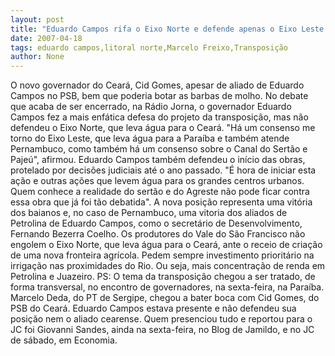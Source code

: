 ```yaml
---
layout: post
title: "Eduardo Campos rifa o Eixo Norte e defende apenas o Eixo Leste da transposição"
date: 2007-04-18
tags: eduardo campos,litoral norte,Marcelo Freixo,Transposição
author: None
---
```


O novo governador do Ceará, Cid Gomes, apesar de aliado de Eduardo Campos no PSB, bem que poderia botar as barbas de molho.
No debate que acaba de ser encerrado, na Rádio Jorna, o governador Eduardo Campos fez a mais enfática defesa do projeto da transposição, mas não defendeu o Eixo Norte, que leva água para o Ceará.
\"Há um consenso me torno do Eixo Leste, que leva água para a Paraíba e também atende Pernambuco, como também há um consenso sobre o Canal do Sertão e Pajeú\", afirmou.
Eduardo Campos também defendeu o início das obras, protelado por decisões judiciais até o ano passado.
\"É hora de iniciar esta ação e outras ações que levem água para os grandes centros urbanos. Quem conhece a realidade do sertão e do Agreste não pode ficar contra essa obra que já foi tão debatida\".
A nova posição representa uma vitória dos baianos e, no caso de Pernambuco, uma vitoria dos aliados de Petrolina de Eduardo Campos, como o secretário de Desenvolvimento, Fernando Bezerra Coelho. Os produtores do Vale do São Francisco não engolem o Eixo Norte, que leva água para o Ceará, ante o receio de criação de uma nova fronteira agrícola. Pedem sempre investimento prioritário na irrigação nas proximidades do Rio. Ou seja, mais concentração de renda em Petrolina e Juazeiro.
PS: O tema da transposição chegou a ser tratado, de forma transversal, no encontro de governadores, na sexta-feira, na Paraíba. Marcelo Deda, do PT de Sergipe, chegou a bater boca com Cid Gomes, do PSB do Ceará. Eduardo Campos estava presente e não defendeu sua posição nem o aliado cearense. Quem presenciou tudo e reportou para o JC foi Giovanni Sandes, ainda na sexta-feira, no Blog de Jamildo, e no JC de sábado, em Economia. 